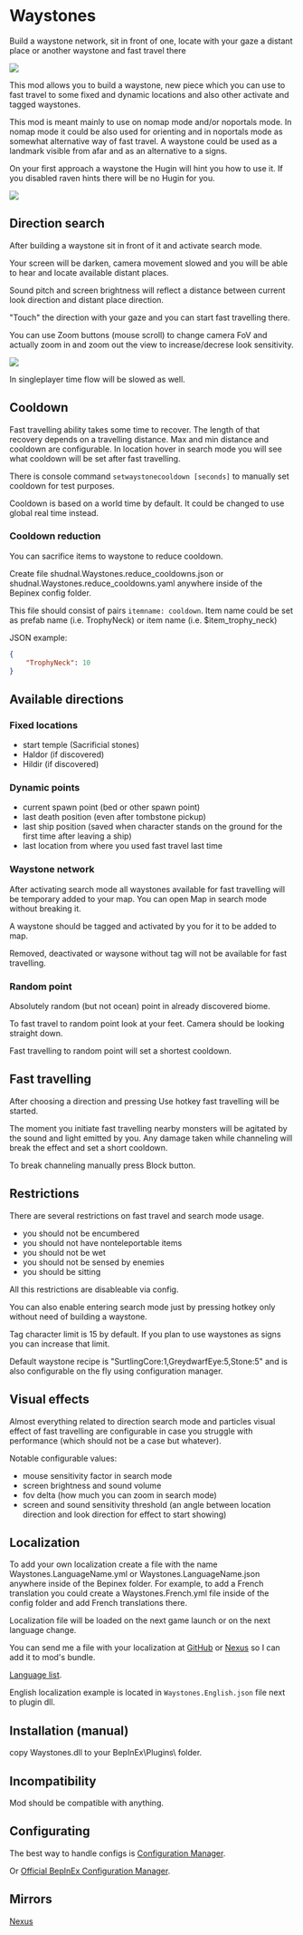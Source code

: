# Waystones
Build a waystone network, sit in front of one, locate with your gaze a distant place or another waystone and fast travel there

![](https://staticdelivery.nexusmods.com/mods/3667/images/headers/2832_1722236465.jpg)

This mod allows you to build a waystone, new piece which you can use to fast travel to some fixed and dynamic locations and also other activate and tagged waystones.

This mod is meant mainly to use on nomap mode and/or noportals mode. In nomap mode it could be also used for orienting and in noportals mode as somewhat alternative way of fast travel. A waystone could be used as a landmark visible from afar and as an alternative to a signs.

On your first approach a waystone the Hugin will hint you how to use it. If you disabled raven hints there will be no Hugin for you.

![](https://staticdelivery.nexusmods.com/mods/3667/images/2832/2832-1722236953-1648019909.png)

## Direction search

After building a waystone sit in front of it and activate search mode. 

Your screen will be darken, camera movement slowed and you will be able to hear and locate available distant places. 

Sound pitch and screen brightness will reflect a distance between current look direction and distant place direction. 

"Touch" the direction with your gaze and you can start fast travelling there.

You can use Zoom buttons (mouse scroll) to change camera FoV and actually zoom in and zoom out the view to increase/decrese look sensitivity.

![](https://staticdelivery.nexusmods.com/mods/3667/images/2832/2832-1722237104-706801051.png)

In singleplayer time flow will be slowed as well.

## Cooldown

Fast travelling ability takes some time to recover. The length of that recovery depends on a travelling distance. Max and min distance and cooldown are configurable. In location hover in search mode you will see what cooldown will be set after fast travelling.

There is console command `setwaystonecooldown [seconds]` to manually set cooldown for test purposes.

Cooldown is based on a world time by default. It could be changed to use global real time instead.

### Cooldown reduction

You can sacrifice items to waystone to reduce cooldown.

Create file shudnal.Waystones.reduce_cooldowns.json or shudnal.Waystones.reduce_cooldowns.yaml anywhere inside of the Bepinex config folder. 

This file should consist of pairs `itemname: cooldown`. Item name could be set as prefab name (i.e. TrophyNeck) or item name (i.e. $item_trophy_neck)

JSON example:
```json
{
	"TrophyNeck": 10
}
```

## Available directions

### Fixed locations
* start temple (Sacrificial stones)
* Haldor (if discovered)
* Hildir (if discovered)

### Dynamic points
* current spawn point (bed or other spawn point)
* last death position (even after tombstone pickup)
* last ship position (saved when character stands on the ground for the first time after leaving a ship)
* last location from where you used fast travel last time

### Waystone network
After activating search mode all waystones available for fast travelling will be temporary added to your map. You can open Map in search mode without breaking it. 

A waystone should be tagged and activated by you for it to be added to map.

Removed, deactivated or waysone without tag will not be available for fast travelling.

### Random point
Absolutely random (but not ocean) point in already discovered biome.

To fast travel to random point look at your feet. Camera should be looking straight down. 

Fast travelling to random point will set a shortest cooldown.

## Fast travelling
After choosing a direction and pressing Use hotkey fast travelling will be started. 

The moment you initiate fast travelling nearby monsters will be agitated by the sound and light emitted by you. Any damage taken while channeling will break the effect and set a short cooldown. 

To break channeling manually press Block button.

## Restrictions
There are several restrictions on fast travel and search mode usage.
* you should not be encumbered
* you should not have nonteleportable items
* you should not be wet
* you should not be sensed by enemies
* you should be sitting

All this restrictions are disableable via config.

You can also enable entering search mode just by pressing hotkey only without need of building a waystone.

Tag character limit is 15 by default. If you plan to use waystones as signs you can increase that limit.

Default waystone recipe is "SurtlingCore:1,GreydwarfEye:5,Stone:5" and is also configurable on the fly using configuration manager.

## Visual effects

Almost everything related to direction search mode and particles visual effect of fast travelling are configurable in case you struggle with performance (which should not be a case but whatever).

Notable configurable values:
* mouse sensitivity factor in search mode
* screen brightness and sound volume
* fov delta (how much you can zoom in search mode)
* screen and sound sensitivity threshold (an angle between location direction and look direction for effect to start showing)

## Localization
To add your own localization create a file with the name Waystones.LanguageName.yml or Waystones.LanguageName.json anywhere inside of the Bepinex folder. For example, to add a French translation you could create a Waystones.French.yml file inside of the config folder and add French translations there.

Localization file will be loaded on the next game launch or on the next language change.

You can send me a file with your localization at [GitHub](https://github.com/shudnal/Waystones/issues) or [Nexus](https://www.nexusmods.com/valheim/mods/2832?tab=posts) so I can add it to mod's bundle.

[Language list](https://valheim-modding.github.io/Jotunn/data/localization/language-list.html).

English localization example is located in `Waystones.English.json` file next to plugin dll.

## Installation (manual)
copy Waystones.dll to your BepInEx\Plugins\ folder.

## Incompatibility
Mod should be compatible with anything.

## Configurating
The best way to handle configs is [Configuration Manager](https://thunderstore.io/c/valheim/p/shudnal/ConfigurationManager/).

Or [Official BepInEx Configuration Manager](https://thunderstore.io/c/valheim/p/Azumatt/Official_BepInEx_ConfigurationManager/).

## Mirrors
[Nexus](https://www.nexusmods.com/valheim/mods/2832)